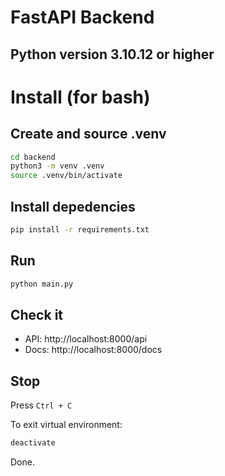 # FastAPI Backend

## Python version 3.10.12 or higher

# Install (for bash)

## Create and source .venv

```bash
cd backend
python3 -m venv .venv
source .venv/bin/activate
```

## Install depedencies
```bash
pip install -r requirements.txt
```


## Run

```bash
python main.py
```



## Check it

- API: http://localhost:8000/api
- Docs: http://localhost:8000/docs

## Stop

Press `Ctrl + C`

To exit virtual environment:

```bash
deactivate
```

Done.